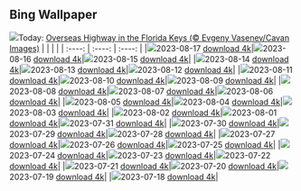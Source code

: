 ## Bing Wallpaper
![](./wallpaper/2023-08-17.jpg)Today: [Overseas Highway in the Florida Keys (© Evgeny Vasenev/Cavan Images)](./wallpaper/2023-08-17.jpg)
|      |      |      |
| :----: | :----: | :----: |
|![](./wallpaper/2023-08-17_sm.jpg)2023-08-17 [download 4k](./wallpaper/2023-08-17.jpg)|![](./wallpaper/2023-08-16_sm.jpg)2023-08-16 [download 4k](./wallpaper/2023-08-16.jpg)|![](./wallpaper/2023-08-15_sm.jpg)2023-08-15 [download 4k](./wallpaper/2023-08-15.jpg)|
|![](./wallpaper/2023-08-14_sm.jpg)2023-08-14 [download 4k](./wallpaper/2023-08-14.jpg)|![](./wallpaper/2023-08-13_sm.jpg)2023-08-13 [download 4k](./wallpaper/2023-08-13.jpg)|![](./wallpaper/2023-08-12_sm.jpg)2023-08-12 [download 4k](./wallpaper/2023-08-12.jpg)|
|![](./wallpaper/2023-08-11_sm.jpg)2023-08-11 [download 4k](./wallpaper/2023-08-11.jpg)|![](./wallpaper/2023-08-10_sm.jpg)2023-08-10 [download 4k](./wallpaper/2023-08-10.jpg)|![](./wallpaper/2023-08-09_sm.jpg)2023-08-09 [download 4k](./wallpaper/2023-08-09.jpg)|
|![](./wallpaper/2023-08-08_sm.jpg)2023-08-08 [download 4k](./wallpaper/2023-08-08.jpg)|![](./wallpaper/2023-08-07_sm.jpg)2023-08-07 [download 4k](./wallpaper/2023-08-07.jpg)|![](./wallpaper/2023-08-06_sm.jpg)2023-08-06 [download 4k](./wallpaper/2023-08-06.jpg)|
|![](./wallpaper/2023-08-05_sm.jpg)2023-08-05 [download 4k](./wallpaper/2023-08-05.jpg)|![](./wallpaper/2023-08-04_sm.jpg)2023-08-04 [download 4k](./wallpaper/2023-08-04.jpg)|![](./wallpaper/2023-08-03_sm.jpg)2023-08-03 [download 4k](./wallpaper/2023-08-03.jpg)|
|![](./wallpaper/2023-08-02_sm.jpg)2023-08-02 [download 4k](./wallpaper/2023-08-02.jpg)|![](./wallpaper/2023-08-01_sm.jpg)2023-08-01 [download 4k](./wallpaper/2023-08-01.jpg)|![](./wallpaper/2023-07-31_sm.jpg)2023-07-31 [download 4k](./wallpaper/2023-07-31.jpg)|
|![](./wallpaper/2023-07-30_sm.jpg)2023-07-30 [download 4k](./wallpaper/2023-07-30.jpg)|![](./wallpaper/2023-07-29_sm.jpg)2023-07-29 [download 4k](./wallpaper/2023-07-29.jpg)|![](./wallpaper/2023-07-28_sm.jpg)2023-07-28 [download 4k](./wallpaper/2023-07-28.jpg)|
|![](./wallpaper/2023-07-27_sm.jpg)2023-07-27 [download 4k](./wallpaper/2023-07-27.jpg)|![](./wallpaper/2023-07-26_sm.jpg)2023-07-26 [download 4k](./wallpaper/2023-07-26.jpg)|![](./wallpaper/2023-07-25_sm.jpg)2023-07-25 [download 4k](./wallpaper/2023-07-25.jpg)|
|![](./wallpaper/2023-07-24_sm.jpg)2023-07-24 [download 4k](./wallpaper/2023-07-24.jpg)|![](./wallpaper/2023-07-23_sm.jpg)2023-07-23 [download 4k](./wallpaper/2023-07-23.jpg)|![](./wallpaper/2023-07-22_sm.jpg)2023-07-22 [download 4k](./wallpaper/2023-07-22.jpg)|
|![](./wallpaper/2023-07-21_sm.jpg)2023-07-21 [download 4k](./wallpaper/2023-07-21.jpg)|![](./wallpaper/2023-07-20_sm.jpg)2023-07-20 [download 4k](./wallpaper/2023-07-20.jpg)|![](./wallpaper/2023-07-19_sm.jpg)2023-07-19 [download 4k](./wallpaper/2023-07-19.jpg)|
|![](./wallpaper/2023-07-18_sm.jpg)2023-07-18 [download 4k](./wallpaper/2023-07-18.jpg)|